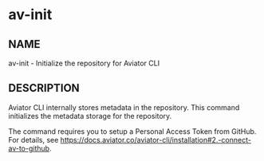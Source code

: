 # av-init

## NAME

av-init - Initialize the repository for Aviator CLI

## DESCRIPTION

Aviator CLI internally stores metadata in the repository. This command
initializes the metadata storage for the repository.

The command requires you to setup a Personal Access Token from GitHub. For
details, see https://docs.aviator.co/aviator-cli/installation#2.-connect-av-to-github.
